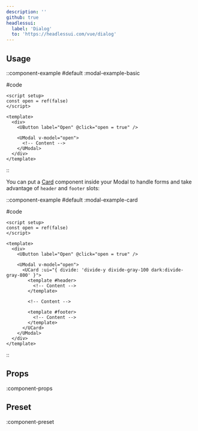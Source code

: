 ```yaml
---
description: ''
github: true
headlessui:
  label: 'Dialog'
  to: 'https://headlessui.com/vue/dialog'
---
```


## Usage

::component-example
#default
:modal-example-basic

#code
```vue
<script setup>
const open = ref(false)
</script>

<template>
  <div>
    <UButton label="Open" @click="open = true" />

    <UModal v-model="open">
      <!-- Content -->
    </UModal>
  </div>
</template>
```
::

You can put a [Card](/layout/card) component inside your Modal to handle forms and take advantage of `header` and `footer` slots:

::component-example
#default
:modal-example-card

#code
```vue
<script setup>
const open = ref(false)
</script>

<template>
  <div>
    <UButton label="Open" @click="open = true" />

    <UModal v-model="open">
      <UCard :ui="{ divide: 'divide-y divide-gray-100 dark:divide-gray-800' }">
        <template #header>
          <!-- Content -->
        </template>

        <!-- Content -->

        <template #footer>
          <!-- Content -->
        </template>
      </UCard>
    </UModal>
  </div>
</template>
```
::

## Props

:component-props

## Preset

:component-preset
